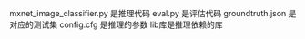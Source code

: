 mxnet_image_classifier.py 是推理代码
eval.py 是评估代码
groundtruth.json 是对应的测试集
config.cfg 是推理的参数
lib库是推理依赖的库